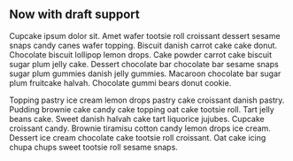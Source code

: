 ## Now with draft support

Cupcake ipsum dolor sit. Amet wafer tootsie roll croissant dessert sesame snaps candy canes wafer topping. Biscuit danish carrot cake cake donut. Chocolate biscuit lollipop lemon drops. Cake powder carrot cake biscuit sugar plum jelly cake. Dessert chocolate bar chocolate bar sesame snaps sugar plum gummies danish jelly gummies. Macaroon chocolate bar sugar plum fruitcake halvah. Chocolate gummi bears donut cookie.

Topping pastry ice cream lemon drops pastry cake croissant danish pastry. Pudding brownie cake candy cake topping oat cake tootsie roll. Tart jelly beans cake. Sweet danish halvah cake tart liquorice jujubes. Cupcake croissant candy. Brownie tiramisu cotton candy lemon drops ice cream. Dessert ice cream chocolate cake tootsie roll croissant. Oat cake icing chupa chups sweet tootsie roll sesame snaps.
